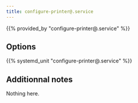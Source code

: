 ```yaml
---
title: configure-printer@.service
---
```


{{% provided_by "configure-printer@.service" %}}

## Options

{{% systemd_unit "configure-printer@.service" %}}

## Additionnal notes

Nothing here.